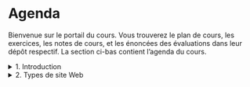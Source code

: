 # Agenda

Bienvenue sur le portail du cours. Vous trouverez le plan de cours, les exercices, les notes de cours, et les énoncées des évaluations dans leur dépôt respectif. La section ci-bas contient l’agenda du cours.

<details>
<summary>1. Introduction</summary>
<br>

1. Présentations
2. Plan de cours
3. Tour de la plateforme du cours
4. Exercice : Cahier des charges

Pour le prochain cours :

- Terminer l’exercice Cahier des charges
		
</details>

<details>
<summary>2. Types de site Web</summary>
<br>

1. Types de site Web
2. Tour de la plateforme Are.na
3. Exercice : Recherche

Pour le prochain cours :

- Terminer l’exercice Recherche
		
</details>
